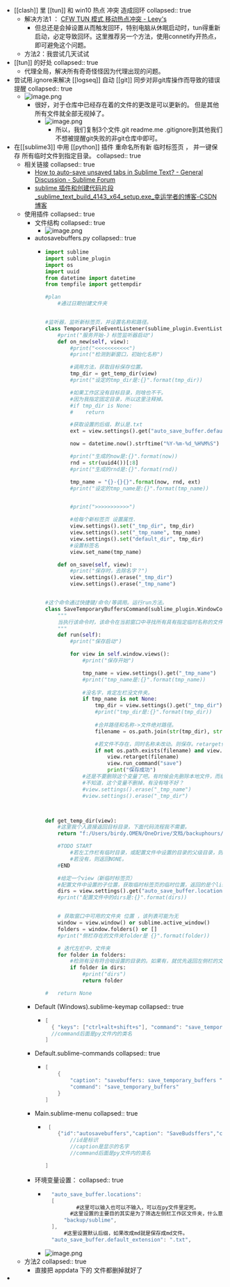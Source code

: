 - [[clash]] 里 [[tun]] 和 win10 热点 冲突 造成回环
  collapsed:: true
	- 解决方法1 ： [CFW TUN 模式 移动热点冲突 - Leey's](https://blog.leey.tech/2022/04/20/cfw-tun-hotspot.html)
		- 但总还是会掉设置从而触发回环，特别电脑从休眠启动时，tun得重新启动，必定导致回环。这里推荐另一个方法，使用connetify开热点，即可避免这个问题。
	- 方法2：我尝试几天试试
- [[tun]] 的好处
  collapsed:: true
	- 代理全局，解决所有奇奇怪怪因为代理出现的问题。
- 尝试用.ignore来解决 [[logseq]]  自动 [[git]] 同步对非git库操作而导致的错误提醒
  collapsed:: true
	- ![image.png](../assets/image_1680187421524_0.png)
		- 很好，对于仓库中已经存在着的文件的更改是可以更新的。
		  但是其他所有文件就全部无视掉了。
			- ![image.png](../assets/image_1680188243297_0.png)
				- 所以，我们复制3个文件.git readme.me .gitignore到其他我们不想被提醒git失败的非git仓库中即可。
- 在[[sublime3]] 中用 [[python]] 插件 重命名所有新 临时标签页 ， 并一键保存 所有临时文件到指定目录。
  collapsed:: true
	- 相关链接
	  collapsed:: true
		- [How to auto-save unsaved tabs in Sublime Text? - General Discussion - Sublime Forum](https://forum.sublimetext.com/t/how-to-auto-save-unsaved-tabs-in-sublime-text/62376/9)
		- [sublime 插件和创建代码片段_sublime_text_build_4143_x64_setup.exe_幸运学者的博客-CSDN博客](https://blog.csdn.net/weixin_43649647/article/details/123439190)
	- 使用插件
	  collapsed:: true
		- 文件结构
		  collapsed:: true
			- ![image.png](../assets/image_1680186383611_0.png)
		- autosavebuffers.py
		  collapsed:: true
			- ```PYTHON
			  import sublime
			  import sublime_plugin
			  import os
			  import uuid
			  from datetime import datetime
			  from tempfile import gettempdir
			  
			  #plan
			      #通过日期创建文件夹
			  
			  
			  #监听器，监听新标签页，并设置名称和路径。
			  class TemporaryFileEventListener(sublime_plugin.EventListener):
			      #print("服务开始-》标签监听器启动")
			      def on_new(self, view):
			          #print("<<<<<<<<<<<")
			          #print("检测到新窗口，初始化名称")
			  
			          #调用方法，获取目标保存位置。
			          tmp_dir = get_temp_dir(view)
			          #print("设定的tmp_dir是:{}".format(tmp_dir))
			  
			          #如果工作区没有目标目录，则啥也不干。
			          #因为我指定固定目录，所以这里注释掉。
			          #if tmp_dir is None:
			          #    return
			  
			          #获取设置的后缀，默认是.txt
			          ext = view.settings().get("auto_save_buffer.default_extension", ".txt")
			  
			          now = datetime.now().strftime("%Y-%m-%d_%H%M%S")
			  
			          #print("生成的now是:{}".format(now))
			          rnd = str(uuid4())[:8]
			          #print("生成的rnd是:{}".format(rnd))
			  
			          tmp_name = "{}-{}{}".format(now, rnd, ext)
			          #print("设定的tmp_name是:{}".format(tmp_name))
			  
			  
			          #print(">>>>>>>>>>>")
			  
			          #给每个新标签页 设置属性.
			          view.settings().set("_tmp_dir", tmp_dir)
			          view.settings().set("_tmp_name", tmp_name)
			          view.settings().set("default_dir", tmp_dir)
			          #设置标签名
			          view.set_name(tmp_name)
			  
			      def on_save(self, view):
			          #print("保存时，去除名字？")
			          view.settings().erase("_tmp_dir")
			          view.settings().erase("_tmp_name")
			  
			  
			  #这个命令通过快捷键/命令/等调用。运行run方法。
			  class SaveTemporaryBuffersCommand(sublime_plugin.WindowCommand):
			      """
			      当执行该命令时，该命令在当前窗口中寻找所有具有指定临时名称的文件强制将它们保存指定文件夹中，并使用该名称。
			      """
			      def run(self):
			          #print("保存启动")
			  
			          for view in self.window.views():
			              #print("保存开始")
			  
			              tmp_name = view.settings().get("_tmp_name")
			              #print("tmp_name是:{}".format(tmp_name))
			              
			              #没名字，肯定左栏没文件夹。
			              if tmp_name is not None:
			                  tmp_dir = view.settings().get("_tmp_dir")
			                  #print("tmp_dir是:{}".format(tmp_dir))
			                  
			                  #合并路径和名称->文件绝对路径。
			                  filename = os.path.join(str(tmp_dir), str(tmp_name))
			  
			                  #若文件不存在，同时名称未改动。则保存。retarget什么意思？
			                  if not os.path.exists(filename) and view.name() == tmp_name:
			                      view.retarget(filename)
			                      view.run_command("save")
			                      print("保存成功")
			              #还是不要删除这个变量了吧。有时候会先删除本地文件，而缓存还在。这样就不容易再保存，或者关闭了。
			              #不知道，这个变量不删掉，有没有啥不好？
			              #view.settings().erase("_tmp_name")
			              #view.settings().erase("_tmp_dir")
			  
			  
			  
			  def get_temp_dir(view):
			      #这里我个人直接返回目标目录，下面代码流程我不需要。   
			      return "f:/Users/birdy.OMEN/OneDrive/文档/backuphours/sublime"
			  
			      #TODO START
			          #若左工作栏有临时目录，或配置文件中设置的目录的父级目录，则返回目录。
			          #若没有，则返回NONE。
			      #END
			  
			      #给定一个view（新临时标签页）
			      #配置文件中设置的子位置，获取临时标签页的临时位置，返回的是个list
			      dirs = view.settings().get("auto_save_buffer.locations", [gettempdir()])
			      #print("配置文件中的dirs是:{}".format(dirs))
			  
			  
			      # 获取窗口中可用的文件夹 位置 ，该列表可能为无
			      window = view.window() or sublime.active_window()
			      folders = window.folders() or []
			      #print("侧栏存在的文件夹folder是 {}".format(folder))
			  
			      # 迭代左栏中，文件夹
			      for folder in folders:
			          #检测有没有符合咱设置的目录的。如果有，就优先返回左侧栏的文件夹。
			          if folder in dirs:
			              #print("dirs")
			              return folder
			  
			  #   return None
			  
			  ```
		- Default (Windows).sublime-keymap
		  collapsed:: true
			- ```java
			  [
			  	{ "keys": ["ctrl+alt+shift+s"], "command": "save_temporary_buffers" }
			  	//command后面是py文件内的类名
			  ]
			  
			  ```
		- Default.sublime-commands
		  collapsed:: true
			- ```java
			  [
			      {
			          "caption": "savebuffers: save_temporary_buffers ",
			          "command": "save_temporary_buffers"
			      }
			  ]
			  
			  ```
		- Main.sublime-menu
		  collapsed:: true
			- ```java
			   [
			      {"id":"autosavebuffers","caption": "SaveBudsffers","command": "save_temporary_buffers"}
			          //id是标识
			          //caption是显示的名字
			          //command后面是py文件内的类名
			  
			  ]
			  ```
		- 环境变量设置：
		  collapsed:: true
			- ```java
			  	"auto_save_buffer.locations":
			  	[
			        	#这里可以输入也可以不输入，可以在py文件里定死。
			          #这里设置的主要目的其实是为了筛选左侧栏工作区文件夹，什么意思看py里的注释
			  	 	"backup/sublime",
			  	],
			  		#这里设置默认后缀，如果改成md就是保存成md文件。
			  	"auto_save_buffer.default_extension": ".txt",
			  ```
			- ![image.png](../assets/image_1680184482441_0.png)
	- 方法2
	  collapsed:: true
		- 直接把 appdata 下的 文件都删掉就好了
-